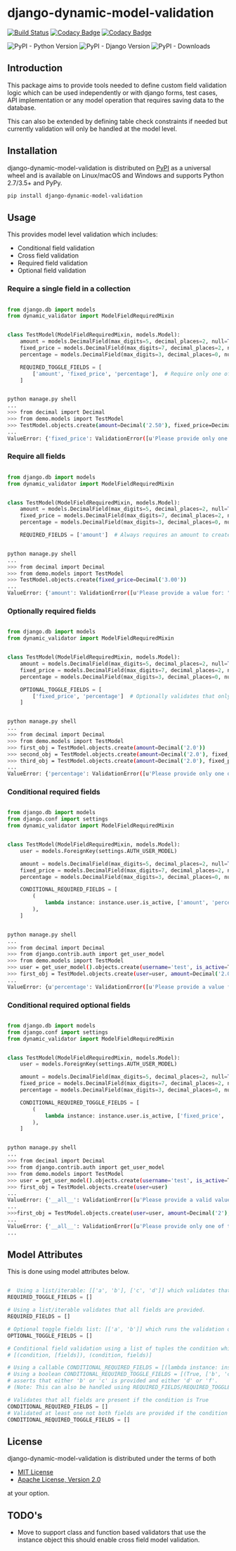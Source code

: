 django-dynamic-model-validation
===============================

[![Build Status](https://travis-ci.org/tj-django/django-dynamic-model-validation.svg?branch=master)](https://travis-ci.org/tj-django/django-dynamic-model-validation) [![Codacy Badge](https://app.codacy.com/project/badge/Grade/6973bc063f1142afb66d897261d8f8f5)](https://www.codacy.com/gh/tj-django/django-dynamic-model-validation/dashboard?utm_source=github.com&amp;utm_medium=referral&amp;utm_content=tj-django/django-dynamic-model-validation&amp;utm_campaign=Badge_Grade) [![Codacy Badge](https://app.codacy.com/project/badge/Coverage/6973bc063f1142afb66d897261d8f8f5)](https://www.codacy.com/gh/tj-django/django-dynamic-model-validation/dashboard?utm_source=github.com&utm_medium=referral&utm_content=tj-django/django-dynamic-model-validation&utm_campaign=Badge_Coverage) 

![PyPI - Python Version](https://img.shields.io/pypi/pyversions/django-dynamic-model-validation) ![PyPI - Django Version](https://img.shields.io/pypi/djversions/django-dynamic-model-validation) ![PyPI - Downloads](https://img.shields.io/pypi/dm/django-dynamic-model-validation)


Introduction
------------
This package aims to provide tools needed to define custom field validation logic which can be used independently or with
django forms, test cases, API implementation or any model operation that requires saving data to the database.

This can also be extended by defining table check constraints if needed but currently validation
will only be handled at the model level.

Installation
------------

django-dynamic-model-validation is distributed on [PyPI](https://pypi.org) as a universal
wheel and is available on Linux/macOS and Windows and supports
Python 2.7/3.5+ and PyPy.

```bash
pip install django-dynamic-model-validation
```

Usage
-----
This provides model level validation which includes:

  - Conditional field validation
  - Cross field validation
  - Required field validation
  - Optional field validation

### Require a single field in a collection

```py

from django.db import models
from dynamic_validator import ModelFieldRequiredMixin


class TestModel(ModelFieldRequiredMixin, models.Model):
    amount = models.DecimalField(max_digits=5, decimal_places=2, null=True, blank=True)
    fixed_price = models.DecimalField(max_digits=7, decimal_places=2, null=True, blank=True)
    percentage = models.DecimalField(max_digits=3, decimal_places=0, null=True, blank=True)

    REQUIRED_TOGGLE_FIELDS = [
        ['amount', 'fixed_price', 'percentage'],  # Require only one of the following fields.
    ]

```

```bash

python manage.py shell
...
>>> from decimal import Decimal
>>> from demo.models import TestModel
>>> TestModel.objects.create(amount=Decimal('2.50'), fixed_price=Decimal('3.00'))
...
ValueError: {'fixed_price': ValidationError([u'Please provide only one of: Amount, Fixed price, Percentage'])}

```

### Require all fields

```py

from django.db import models
from dynamic_validator import ModelFieldRequiredMixin


class TestModel(ModelFieldRequiredMixin, models.Model):
    amount = models.DecimalField(max_digits=5, decimal_places=2, null=True, blank=True)
    fixed_price = models.DecimalField(max_digits=7, decimal_places=2, null=True, blank=True)
    percentage = models.DecimalField(max_digits=3, decimal_places=0, null=True, blank=True)

    REQUIRED_FIELDS = ['amount']  # Always requires an amount to create the instance.
```

```bash

python manage.py shell
...
>>> from decimal import Decimal
>>> from demo.models import TestModel
>>> TestModel.objects.create(fixed_price=Decimal('3.00'))
...
ValueError: {'amount': ValidationError([u'Please provide a value for: "amount".'])}

```

### Optionally required fields

```py

from django.db import models
from dynamic_validator import ModelFieldRequiredMixin


class TestModel(ModelFieldRequiredMixin, models.Model):
    amount = models.DecimalField(max_digits=5, decimal_places=2, null=True, blank=True)
    fixed_price = models.DecimalField(max_digits=7, decimal_places=2, null=True, blank=True)
    percentage = models.DecimalField(max_digits=3, decimal_places=0, null=True, blank=True)

    OPTIONAL_TOGGLE_FIELDS = [
        ['fixed_price', 'percentage']  # Optionally validates that only fixed price/percentage are provided when present.
    ]

```

```bash

python manage.py shell
...
>>> from decimal import Decimal
>>> from demo.models import TestModel
>>> first_obj = TestModel.objects.create(amount=Decimal('2.0'))
>>> second_obj = TestModel.objects.create(amount=Decimal('2.0'), fixed_price=Decimal('3.00'))
>>> third_obj = TestModel.objects.create(amount=Decimal('2.0'), fixed_price=Decimal('3.00'), percentage=Decimal('10.0'))
...
ValueError: {'percentage': ValidationError([u'Please provide only one of: Fixed price, Percentage'])}

```

### Conditional required fields

```py

from django.db import models
from django.conf import settings
from dynamic_validator import ModelFieldRequiredMixin


class TestModel(ModelFieldRequiredMixin, models.Model):
    user = models.ForeignKey(settings.AUTH_USER_MODEL)

    amount = models.DecimalField(max_digits=5, decimal_places=2, null=True, blank=True)
    fixed_price = models.DecimalField(max_digits=7, decimal_places=2, null=True, blank=True)
    percentage = models.DecimalField(max_digits=3, decimal_places=0, null=True, blank=True)

    CONDITIONAL_REQUIRED_FIELDS = [
        (
            lambda instance: instance.user.is_active, ['amount', 'percentage'],
        ),
    ]

```

```bash

python manage.py shell
...
>>> from decimal import Decimal
>>> from django.contrib.auth import get_user_model
>>> from demo.models import TestModel
>>> user = get_user_model().objects.create(username='test', is_active=True)
>>> first_obj = TestModel.objects.create(user=user, amount=Decimal('2.0'))
...
ValueError: {u'percentage': ValidationError([u'Please provide a value for: "percentage"'])}

```

### Conditional required optional fields

```py

from django.db import models
from django.conf import settings
from dynamic_validator import ModelFieldRequiredMixin


class TestModel(ModelFieldRequiredMixin, models.Model):
    user = models.ForeignKey(settings.AUTH_USER_MODEL)

    amount = models.DecimalField(max_digits=5, decimal_places=2, null=True, blank=True)
    fixed_price = models.DecimalField(max_digits=7, decimal_places=2, null=True, blank=True)
    percentage = models.DecimalField(max_digits=3, decimal_places=0, null=True, blank=True)

    CONDITIONAL_REQUIRED_TOGGLE_FIELDS = [
        (
            lambda instance: instance.user.is_active, ['fixed_price', 'percentage', 'amount'],
        ),
    ]
```

```bash

python manage.py shell
...
>>> from decimal import Decimal
>>> from django.contrib.auth import get_user_model
>>> from demo.models import TestModel
>>> user = get_user_model().objects.create(username='test', is_active=True)
>>> first_obj = TestModel.objects.create(user=user)
...
ValueError: {'__all__': ValidationError([u'Please provide a valid value for any of the following fields: Fixed price, Percentage, Amount'])}
...
>>>first_obj = TestModel.objects.create(user=user, amount=Decimal('2'), fixed_price=Decimal('2'))
...
ValueError: {'__all__': ValidationError([u'Please provide only one of the following fields: Fixed price, Percentage, Amount'])}
...

```

Model Attributes
----------------

This is done using model attributes below.

```py

#  Using a list/iterable: [['a', 'b'], ['c', 'd']] which validates that a field from each item is provided.
REQUIRED_TOGGLE_FIELDS = []

# Using a list/iterable validates that all fields are provided.
REQUIRED_FIELDS = []

# Optional toggle fields list: [['a', 'b']] which runs the validation only when any of the fields are present.
OPTIONAL_TOGGLE_FIELDS = []

# Conditional field validation using a list of tuples the condition which could be boolean or a callable and the list/iterable of fields that are required if the condition evaluates to `True`.
# [(condition, [fields]), (condition, fields)]

# Using a callable CONDITIONAL_REQUIRED_FIELDS = [(lambda instance: instance.is_admin, ['a', 'd'])]
# Using a boolean CONDITIONAL_REQUIRED_TOGGLE_FIELDS = [(True, ['b', 'c']), (True, ['d', f])]
# asserts that either 'b' or 'c' is provided and either 'd' or 'f'.
# (Note: This can also be handled using REQUIRED_FIELDS/REQUIRED_TOGGLE_FIELDS)

# Validates that all fields are present if the condition is True
CONDITIONAL_REQUIRED_FIELDS = []
# Validated at least one not both fields are provided if the condition is True.
CONDITIONAL_REQUIRED_TOGGLE_FIELDS = []

```

License
-------

django-dynamic-model-validation is distributed under the terms of both

  - [MIT License](https://choosealicense.com/licenses/mit)
  - [Apache License, Version 2.0](https://choosealicense.com/licenses/apache-2.0)

at your option.

TODO's
------
  - Move to support class and function based validators that use the instance object this should enable cross field model validation.
